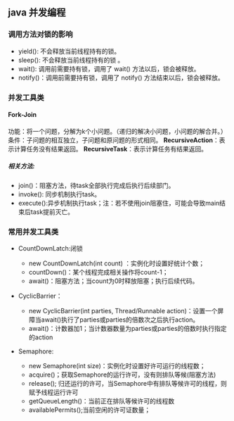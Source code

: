 ## java 并发编程

### 调用方法对锁的影响

- yield(): 不会释放当前线程持有的锁。
- sleep(): 不会释放当前线程持有的锁 。
- wait(): 调用前需要持有锁，调用了 wait() 方法以后，锁会被释放。
- notify()：调用前需要持有锁，调用了 notify() 方法结束以后，锁会被释放。

### 并发工具类

#### Fork-Join

​		功能：将一个问题，分解为k个小问题。（递归的解决小问题，小问题的解合并。）
​		条件：子问题的相互独立，子问题和原问题的形式相同。
​		**RecursiveAction**：表示计算任务没有结果返回。
​		**RecursiveTask**：表示计算任务有结果返回。

##### 相关方法:

- join()：阻塞方法，待task全部执行完成后执行后续部门。
- invoke(): 同步机制执行task。
- execute():异步机制执行task；注：若不使用join阻塞住，可能会导致main结束后task提前灭亡。

### 常用并发工具类

- CountDownLatch:闭锁

  - new CountDownLatch(int count) ：实例化时设置好统计个数；
  - countDown()：某个线程完成相关操作将count-1；
  - await()：阻塞方法；当count为0时释放阻塞；执行后续代码。

- CyclicBarrier：

  - new CyclicBarrier(int parties, Thread/Runnable  action)：设置一个屏障当await()执行了parties或parties的倍数次之后执行action。
  - await()：计数器加1；当计数器数量为parties或parties的倍数时执行指定的action

- Semaphore:

  - new Semaphore(int size)：实例化时设置好许可运行的线程数；
  - acquire()；获取Semaphore的运行许可，没有则排队等候(阻塞方法)
  - release(); 归还运行的许可，当Semaphore中有排队等候许可的线程，则赋予线程运行许可
  - getQueueLength()：当前正在排队等候许可的线程数
  - availablePermits();当前空闲的许可证数量；



